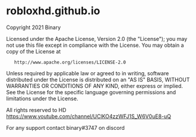 # robloxhd.github.io

Copyright 2021 Binary

   Licensed under the Apache License, Version 2.0 (the "License");
   you may not use this file except in compliance with the License.
   You may obtain a copy of the License at

       http://www.apache.org/licenses/LICENSE-2.0

   Unless required by applicable law or agreed to in writing, software
   distributed under the License is distributed on an "AS IS" BASIS,
   WITHOUT WARRANTIES OR CONDITIONS OF ANY KIND, either express or implied.
   See the License for the specific language governing permissions and
   limitations under the License.
   
   All rights reserved to HD https://www.youtube.com/channel/UClKO4zzWFJ1S_W6V0uE8-uQ

   For any support contact binary#3747 on discord
